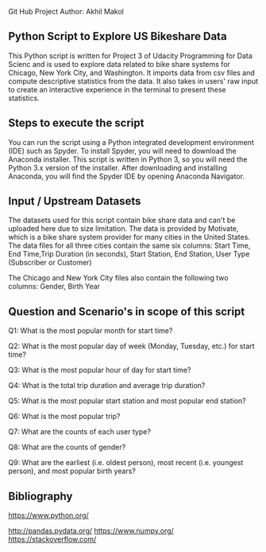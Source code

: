 
Git Hub Project
Author: Akhil Makol

Python Script to Explore US Bikeshare Data
-------------------------------------------
This Python script is written for Project 3 of  Udacity Programming for Data Scienc and is used to explore data related to bike share systems for Chicago, New York City, and Washington. It imports data from csv files and compute descriptive statistics from the data. It also takes in users' raw input to create an interactive experience in the terminal to present these statistics.


Steps to execute the script
----------------------------
You can run the script using a Python integrated development environment (IDE) such as Spyder. To install Spyder, you will need to download the Anaconda installer. This script is written in Python 3, so you will need the Python 3.x version of the installer. After downloading and installing Anaconda, you will find the Spyder IDE by opening Anaconda Navigator.


Input / Upstream Datasets
--------------------------
The datasets used for this script contain bike share data and can't be uploaded here due to size limitation. The data is provided by Motivate, which is a bike share system provider for many cities in the United States. The data files for all three cities contain the same six columns:
Start Time, End Time,Trip Duration (in seconds), Start Station, End Station, User Type (Subscriber or Customer)

The Chicago and New York City files also contain the following two columns:
Gender, Birth Year

Question and Scenario's in scope of this script 
-----------------------------------------------

Q1: What is the most popular month for start time?

Q2: What is the most popular day of week (Monday, Tuesday, etc.) for start time?

Q3: What is the most popular hour of day for start time?

Q4: What is the total trip duration and average trip duration?

Q5: What is the most popular start station and most popular end station?

Q6: What is the most popular trip?

Q7: What are the counts of each user type?

Q8: What are the counts of gender?

Q9: What are the earliest (i.e. oldest person), most recent (i.e. youngest person), and most popular birth years?

Bibliography
------------
https://www.python.org/
http://pandas.pydata.org/
https://www.numpy.org/
https://stackoverflow.com/


